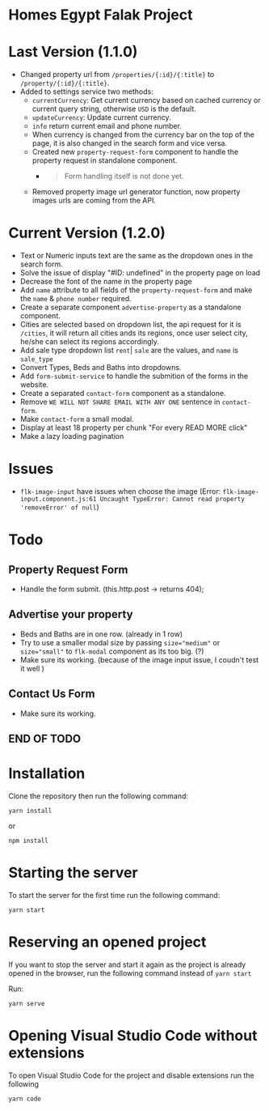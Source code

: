 # Homes Egypt Falak Project

# Last Version (1.1.0)
- Changed property url from `/properties/{:id}/{:title}` to `/property/{:id}/{:title}`.
- Added to settings service two methods:
  - `currentCurrency`: Get current currency based on cached currency or current query string, otherwise `USD` is the default.
  - `updateCurrency`: Update current currency.
  - `info` return current email and phone number.
  - When currency is changed from the currency bar on the top of the page, it is also changed in the search form and vice versa.
  - Created new `property-request-form` component to handle the property request in standalone component.
    - > Form handling itself is not done yet.
  - Removed property image url generator function, now property images urls are coming from the API.

# Current Version (1.2.0)
  - Text or Numeric inputs text are the same as the dropdown ones in the search form.
  - Solve the issue of display "#ID: undefined" in the property page on load
  - Decrease the font of the name in the property page
  - Add `name` attribute to all fields of the `property-request-form` and make the `name` & `phone number` required.
  - Create a separate component `advertise-property` as a standalone component.
  - Cities are selected based on dropdown list, the api request for it is `/cities`, it will return all cities ands its regions, once user select city, he/she can select its regions accordingly.
  - Add sale type dropdown list `rent`| `sale` are the values, and `name` is `sale_type` 
  - Convert Types, Beds and Baths into dropdowns.
  - Add `form-submit-service` to handle the submition of the forms in the website.
  - Create a separated `contact-form` component as a standalone.
  - Remove `WE WILL NOT SHARE EMAIL WITH ANY ONE` sentence in `contact-form`.
  - Make `contact-form` a small modal.
  - Display at least 18 property per chunk "For every READ MORE click"
  - Make a lazy loading pagination

# Issues
  - `flk-image-input` have issues when choose the image (Error: `flk-image-input.component.js:61 Uncaught TypeError: Cannot read property 'removeError' of null`)

# Todo 

## Property Request Form
  - Handle the form submit. (this.http.post -> returns 404);

## Advertise your property
  - Beds and Baths are in one row. (already in 1 row)
  - Try to use a smaller modal size by passing `size="medium"` or `size="small"` to `flk-modal` component as its too big. (?)
- Make sure its working. (because of the image input issue, I coudn't test it well )

## Contact Us Form
- Make sure its working.

## END OF TODO

# Installation

Clone the repository then run the following command:

`yarn install`

or 

`npm install`

# Starting the server

To start the server for the first time run the following command:

`yarn start`

# Reserving an opened project

If you want to stop the server and start it again as the project is already opened in the browser, run the following command instead of `yarn start`

Run:

`yarn serve`

# Opening Visual Studio Code without extensions

To open Visual Studio Code for the project and disable extensions run the following

`yarn code`
